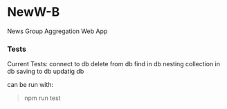 # NewW-B
News Group Aggregation Web App

### Tests
Current Tests:
connect to db
delete from db
find in db
nesting collection in db
saving to db
updatig db

can be run with:
> npm run test


